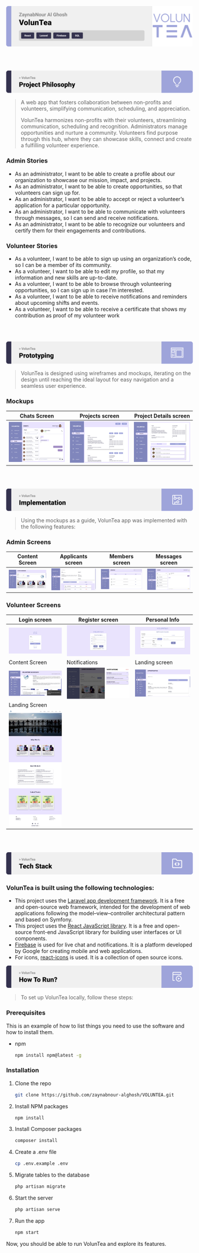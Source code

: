 <img src="./readme/title1.svg"/>

<br><br>

<!-- project philosophy -->
<img src="./readme/title2.svg"/>

> A web app that fosters collaboration between non-profits and volunteers, simplifying communication, scheduling, and appreciation.
>
> VolunTea harmonizes non-profits with their volunteers, streamlining communication, scheduling and recognition. Administrators manage opportunities and nurture a community. Volunteers find purpose through this hub, where they can showcase skills, connect and create a fulfilling volunteer experience.

### Admin Stories

- As an administrator, I want to be able to create a profile about our organization to showcase our mission, impact, and projects.
- As an administrator, I want to be able to create opportunities, so that volunteers can sign up for.
- As an administrator, I want to be able to accept or reject a volunteer’s application for a particular opportunity.
- As an administrator, I want to be able to communicate with volunteers through messages, so I can send and receive notifications.
- As an administrator, I want to be able to recognize our volunteers and certify them for their engagements and contributions.

### Volunteer Stories

- As a volunteer, I want to be able to sign up using an organization’s code, so I can be a member of its community.
- As a volunteer, I want to be able to edit my profile, so that my information and new skills are up-to-date.
- As a volunteer, I want to be able to browse through volunteering opportunities, so I can sign up in case I’m interested.
- As a volunteer, I want to be able to receive notifications and reminders about upcoming shifts and events. 
- As a volunteer, I want to be able to receive a certificate that shows my contribution as proof of my volunteer work


<br><br>

<!-- Prototyping -->
<img src="./readme/title3.svg"/>

> VolunTea is designed using wireframes and mockups, iterating on the design until reaching the ideal layout for easy navigation and a seamless user experience.

### Mockups
| Chats Screen  | Projects screen |  Project Details screen |
| ---| ---| ---|
| ![Landing](./readme/demo/mockups/chats.png) | ![fsdaf](./readme/demo/mockups/projects.png) | ![fsdaf](./readme/demo/mockups/details.png) |

<br><br>

<!-- Implementation -->
<img src="./readme/title4.svg"/>

> Using the mockups as a guide, VolunTea app was implemented with the following features:

### Admin Screens
| Content Screen  | Applicants screen | Members screen | Messages screen |
| ---| ---| ---| ---|
| ![Landing](./readme/app/admin-content(a).jpeg) | ![fsdaf](./readme/app/applicants.jpeg) | ![fsdaf](./readme/app/members.jpeg) | ![fsdaf](./readme/app/messasges%20(1).jpeg) |



### Volunteer Screens
| Login screen  | Register screen |  Personal Info |
| ---| ---| ---|
| ![Landing](./readme/app/login.jpeg) | ![fsdaf](./readme/app/signup-admin.jpeg) | ![fsdaf](./readme/app/personal-info.jpeg) |
| Content Screen  | Notifications |  Landing screen |
| ![Landing](./readme/app/vol-notif.jpg) | ![fsdaf](./readme/app/notifications.jpeg) | ![fsdaf](./readme/app/application.jpeg) |
| Landing Screen |
| ![Landing](./readme/app/voluntea-organization.png) |


<br><br>

<!-- Tech stack -->
<img src="./readme/title5.svg"/>

###  VolunTea is built using the following technologies:

- This project uses the [Laravel app development framework](https://laravel.com/). It is a free and open-source web framework, intended for the development of web applications following the model–view–controller architectural pattern and based on Symfony.
- This project uses the [React JavaScript library](https://reactjs.org/). It is a free and open-source front-end JavaScript library for building user interfaces or UI components.
- [Firebase](https://firebase.google.com/) is used for live chat and notifications. It is a platform developed by Google for creating mobile and web applications.
- For icons, [react-icons](https://react-icons.github.io/react-icons/) is used. It is a collection of open source icons.

<!-- How to run -->
<img src="./readme/title6.svg"/>

> To set up VolunTea locally, follow these steps:

### Prerequisites

This is an example of how to list things you need to use the software and how to install them.
* npm
  ```sh
  npm install npm@latest -g
  ```
### Installation
1. Clone the repo
   ```sh
   git clone https://github.com/zaynabnour-alghosh/VOLUNTEA.git
   ```
2. Install NPM packages
   ```sh
   npm install
   ```
2. Install Composer packages
   ```sh
   composer install
   ```
2. Create a .env file
   ```sh
   cp .env.example .env
   ```
2. Migrate tables to the database
   ```sh
   php artisan migrate
   ```
2. Start the server
   ```sh
   php artisan serve
   ```
2. Run the app
   ```sh
   npm start
   ```
Now, you should be able to run VolunTea and explore its features.

